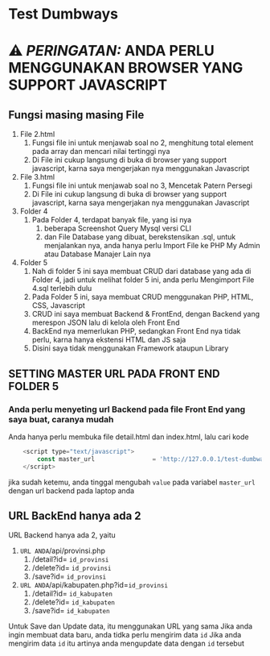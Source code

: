 # Test Dumbways

# ⚠️ _PERINGATAN:_ ANDA PERLU MENGGUNAKAN BROWSER YANG SUPPORT JAVASCRIPT

## Fungsi masing masing File

1. File 2.html
    1. Fungsi file ini untuk menjawab soal no 2, menghitung total element pada array dan mencari nilai tertinggi nya
    1. Di File ini cukup langsung di buka di browser yang support javascript, karna saya mengerjakan nya menggunakan Javascript
1. File 3.html
    1. Fungsi file ini untuk menjawab soal no 3, Mencetak Patern Persegi
    1. Di File ini cukup langsung di buka di browser yang support javascript, karna saya mengerjakan nya menggunakan Javascript
1. Folder 4
    1. Pada Folder 4, terdapat banyak file, yang isi nya
    	1. beberapa Screenshot Query Mysql versi CLI
    	1. dan File Database yang dibuat, berekstensikan .sql, untuk menjalankan nya, anda hanya perlu Import File ke PHP My Admin atau Database Manajer Lain nya
1. Folder 5
	1. Nah di folder 5 ini saya membuat CRUD dari database yang ada di Folder 4, jadi untuk melihat folder 5 ini, anda perlu Mengimport File 4.sql terlebih dulu
	1. Pada Folder 5 ini, saya membuat CRUD menggunakan PHP, HTML, CSS, Javascript
	1. CRUD ini saya membuat Backend & FrontEnd, dengan Backend yang merespon JSON lalu di kelola oleh Front End
	1. BackEnd nya memerlukan PHP, sedangkan Front End nya tidak perlu, karna hanya ekstensi HTML dan JS saja
	1. Disini saya tidak menggunakan Framework ataupun Library

## SETTING MASTER URL PADA FRONT END FOLDER 5

### Anda perlu menyeting url Backend pada file Front End yang saya buat, caranya mudah
Anda hanya perlu membuka file detail.html dan index.html, lalu cari kode
```js
	<script type="text/javascript">
		const master_url 				= 'http://127.0.0.1/test-dumbways/5/api/provinsi.php';
	</script>
```

jika sudah ketemu, anda tinggal mengubah `value` pada variabel `master_url` dengan url backend pada laptop anda


## URL BackEnd hanya ada 2
URL Backend hanya ada 2, yaitu


1. `URL ANDA`/api/provinsi.php
    1. /detail?id= `id_provinsi`
    1. /delete?id= `id_provinsi`
    1. /save?id= `id_provinsi`
1.  `URL ANDA`/api/kabupaten.php?id=`id_provinsi`
    1. /detail?id= `id_kabupaten`
    1. /delete?id= `id_kabupaten`
    1. /save?id= `id_kabupaten`

Untuk Save dan Update data, itu menggunakan URL yang sama
Jika anda ingin membuat data baru, anda tidka perlu mengirim data `id`
Jika anda mengirim data `id` itu artinya anda mengupdate data dengan `id` tersebut